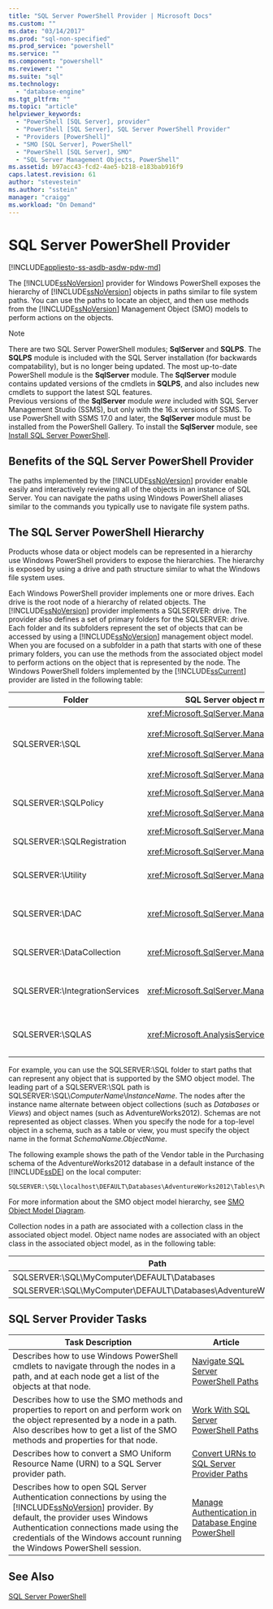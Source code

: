 ```yaml
---
title: "SQL Server PowerShell Provider | Microsoft Docs"
ms.custom: ""
ms.date: "03/14/2017"
ms.prod: "sql-non-specified"
ms.prod_service: "powershell"
ms.service: ""
ms.component: "powershell"
ms.reviewer: ""
ms.suite: "sql"
ms.technology: 
  - "database-engine"
ms.tgt_pltfrm: ""
ms.topic: "article"
helpviewer_keywords: 
  - "PowerShell [SQL Server], provider"
  - "PowerShell [SQL Server], SQL Server PowerShell Provider"
  - "Providers [PowerShell]"
  - "SMO [SQL Server], PowerShell"
  - "PowerShell [SQL Server], SMO"
  - "SQL Server Management Objects, PowerShell"
ms.assetid: b97acc43-fcd2-4ae5-b218-e183bab916f9
caps.latest.revision: 61
author: "stevestein"
ms.author: "sstein"
manager: "craigg"
ms.workload: "On Demand"
---
```

# SQL Server PowerShell Provider
[!INCLUDE[appliesto-ss-asdb-asdw-pdw-md](../includes/appliesto-ss-asdb-asdw-pdw-md.md)]

The [!INCLUDE[ssNoVersion](../includes/ssnoversion-md.md)] provider for Windows PowerShell exposes the hierarchy of [!INCLUDE[ssNoVersion](../includes/ssnoversion-md.md)] objects in paths similar to file system paths. You can use the paths to locate an object, and then use methods from the [!INCLUDE[ssNoVersion](../includes/ssnoversion-md.md)] Management Object (SMO) models to perform actions on the objects.  
  
> [!NOTE]
> There are two SQL Server PowerShell modules; **SqlServer** and **SQLPS**. The **SQLPS** module is included with the SQL Server installation (for backwards compatability), but is no longer being updated. The most up-to-date PowerShell module is the **SqlServer** module. The **SqlServer** module contains updated versions of the cmdlets in **SQLPS**, and also includes new cmdlets to support the latest SQL features.  
> Previous versions of the **SqlServer** module *were* included with SQL Server Management Studio (SSMS), but only with the 16.x versions of SSMS. To use PowerShell with SSMS 17.0 and later, the **SqlServer** module must be installed from the PowerShell Gallery.
> To install the **SqlServer** module, see [Install SQL Server PowerShell](download-sql-server-ps-module.md).


## Benefits of the SQL Server PowerShell Provider  
 The paths implemented by the [!INCLUDE[ssNoVersion](../includes/ssnoversion-md.md)] provider enable easily and interactively reviewing all of the objects in an instance of SQL Server. You can navigate the paths using Windows PowerShell aliases similar to the commands you typically use to navigate file system paths.  
  
## The SQL Server PowerShell Hierarchy  
 Products whose data or object models can be represented in a hierarchy use Windows PowerShell providers to expose the hierarchies. The hierarchy is exposed by using a drive and path structure similar to what the Windows file system uses.  
  
 Each Windows PowerShell provider implements one or more drives. Each drive is the root node of a hierarchy of related objects. The [!INCLUDE[ssNoVersion](../includes/ssnoversion-md.md)] provider implements a SQLSERVER: drive. The provider also defines a set of primary folders for the SQLSERVER: drive. Each folder and its subfolders represent the set of objects that can be accessed by using a [!INCLUDE[ssNoVersion](../includes/ssnoversion-md.md)] management object model. When you are focused on a subfolder in a path that starts with one of these primary folders, you can use the methods from the associated object model to perform actions on the object that is represented by the node. The Windows PowerShell folders implemented by the [!INCLUDE[ssCurrent](../includes/sscurrent-md.md)] provider are listed in the following table:  
  
|Folder|SQL Server object model namespace|Objects|  
|------------|---------------------------------------|-------------|  
|SQLSERVER:\SQL|<xref:Microsoft.SqlServer.Management.Smo><br /><br /> <xref:Microsoft.SqlServer.Management.Smo.Agent><br /><br /> <xref:Microsoft.SqlServer.Management.Smo.Broker><br /><br /> <xref:Microsoft.SqlServer.Management.Smo.Mail>|Database objects, such as tables, views, and stored procedures.|  
|SQLSERVER:\SQLPolicy|<xref:Microsoft.SqlServer.Management.Dmf><br /><br /> <xref:Microsoft.SqlServer.Management.Facets>|Policy-based management objects, such as policies and facets.|  
|SQLSERVER:\SQLRegistration|<xref:Microsoft.SqlServer.Management.RegisteredServers><br /><br /> <xref:Microsoft.SqlServer.Management.Smo.RegSvrEnum>|Registered server objects, such as server groups and registered servers.|  
|SQLSERVER:\Utility|<xref:Microsoft.SqlServer.Management.Utility>|Utility objects, such as managed instances of the [!INCLUDE[ssDE](../includes/ssde-md.md)].|  
|SQLSERVER:\DAC|<xref:Microsoft.SqlServer.Management.DAC>|Data-tier application objects such as DAC packages, and operations such as deploying a DAC.|  
|SQLSERVER:\DataCollection|<xref:Microsoft.SqlServer.Management.Collector>|Data collector objects, such as collection sets and configuration stores.|  
|SQLSERVER:\IntegrationServices|<xref:Microsoft.SqlServer.Management.IntegrationServices>|[!INCLUDE[ssISnoversion](../includes/ssisnoversion-md.md)] objects such as projects, packages, and environments.|  
|SQLSERVER:\SQLAS|<xref:Microsoft.AnalysisServices>|[!INCLUDE[ssASnoversion](../includes/ssasnoversion-md.md)] objects such as cubes, aggregations, and dimensions.|  
  
 For example, you can use the SQLSERVER:\SQL folder to start paths that can represent any object that is supported by the SMO object model. The leading part of a SQLSERVER:\SQL path is SQLSERVER:\SQL\\*ComputerName*\\*InstanceName*. The nodes after the instance name alternate between object collections (such as *Databases* or *Views*) and object names (such as AdventureWorks2012). Schemas are not represented as object classes. When you specify the node for a top-level object in a schema, such as a table or view, you must specify the object name in the format *SchemaName.ObjectName*.  
  
 The following example shows the path of the Vendor table in the Purchasing schema of the AdventureWorks2012 database in a default instance of the [!INCLUDE[ssDE](../includes/ssde-md.md)] on the local computer:  
  
```  
SQLSERVER:\SQL\localhost\DEFAULT\Databases\AdventureWorks2012\Tables\Purchasing.Vendor  
```  
  
 For more information about the SMO object model hierarchy, see [SMO Object Model Diagram](../relational-databases/server-management-objects-smo/smo-object-model-diagram.md).  
  
 Collection nodes in a path are associated with a collection class in the associated object model. Object name nodes are associated with an object class in the associated object model, as in the following table:  
  
|Path|SMO class|  
|----------|---------------|  
|SQLSERVER:\SQL\MyComputer\DEFAULT\Databases|<xref:Microsoft.SqlServer.Management.Smo.DatabaseCollection>|  
|SQLSERVER:\SQL\MyComputer\DEFAULT\Databases\AdventureWorks2012|<xref:Microsoft.SqlServer.Management.Smo.Database>|  
  
## SQL Server Provider Tasks  
  
|Task Description|Article|  
|----------------------|-----------|  
|Describes how to use Windows PowerShell cmdlets to navigate through the nodes in a path, and at each node get a list of the objects at that node.|[Navigate SQL Server PowerShell Paths](navigate-sql-server-powershell-paths.md)|  
|Describes how to use the SMO methods and properties to report on and perform work on the object represented by a node in a path. Also describes how to get a list of the SMO methods and properties for that node.|[Work With SQL Server PowerShell Paths](work-with-sql-server-powershell-paths.md)|  
|Describes how to convert a SMO Uniform Resource Name (URN) to a SQL Server provider path.|[Convert URNs to SQL Server Provider Paths](https://docs.microsoft.com/powershell/module/sqlserver/Convert-UrnToPath)|  
|Describes how to open SQL Server Authentication connections by using the [!INCLUDE[ssNoVersion](../includes/ssnoversion-md.md)] provider. By default, the provider uses Windows Authentication connections made using the credentials of the Windows account running the Windows PowerShell session.|[Manage Authentication in Database Engine PowerShell](manage-authentication-in-database-engine-powershell.md)|  
  
## See Also  
 [SQL Server PowerShell](sql-server-powershell.md)  
  
  
